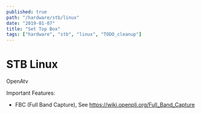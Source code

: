 ```yaml
---
published: true
path: "/hardware/stb/linux"
date: "2019-01-07"
title: "Set Top Box"
tags: ["hardware", "stb", "linux", "TODO_cleanup"]
---
```


# STB Linux

OpenAtv

Important Features:

* FBC (Full Band Capture), See https://wiki.openpli.org/Full_Band_Capture
